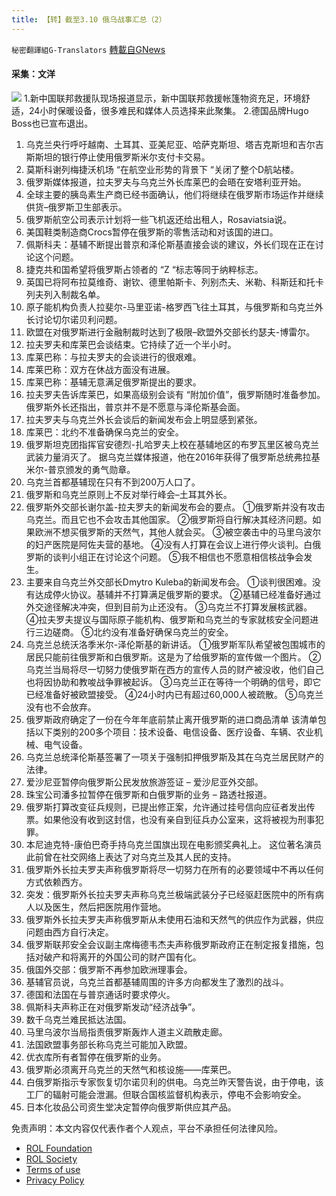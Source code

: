 ```yaml
---
title: 【转】截至3.10 俄乌战事汇总（2）
---
```

`秘密翻譯組G-Translators` [轉載自GNews](https://gnews.org/zh-hans/2138044/)

#### 采集：文洋
![](https://assets.gnews.org/wp-content/uploads/2022/03/16469232431.png)
1.新中国联邦救援队现场报道显示，新中国联邦救援帐篷物资充足，环境舒适，24小时保暖设备，很多难民和媒体人员选择来此聚集。
2.德国品牌Hugo Boss也已宣布退出。

1. 乌克兰央行呼吁越南、土耳其、亚美尼亚、哈萨克斯坦、塔吉克斯坦和吉尔吉斯斯坦的银行停止使用俄罗斯米尔支付卡交易。
2. 莫斯科谢列梅捷沃机场 “在航空业形势的背景下 “关闭了整个D航站楼。
3. 俄罗斯媒体报道，拉夫罗夫与乌克兰外长库莱巴的会晤在安塔利亚开始。
4. 全球主要的胰岛素生产商已经书面确认，他们将继续在俄罗斯市场运作并继续供货–俄罗斯卫生部表示。
5. 俄罗斯航空公司表示计划将一些飞机返还给出租人，Rosaviatsia说。
6. 美国鞋类制造商Crocs暂停在俄罗斯的零售活动和对该国的进口。
7. 佩斯科夫：基辅不断提出普京和泽伦斯基直接会谈的建议，外长们现在正在讨论这个问题。
8. 捷克共和国希望将俄罗斯占领者的 “Z “标志等同于纳粹标志。
9. 英国已将阿布拉莫维奇、谢钦、德里帕斯卡、列别杰夫、米勒、科斯廷和托卡列夫列入制裁名单。
10. 原子能机构负责人拉斐尔-马里亚诺-格罗西飞往土耳其，与俄罗斯和乌克兰外长讨论切尔诺贝利问题。
11. 欧盟在对俄罗斯进行金融制裁时达到了极限–欧盟外交部长约瑟夫-博雷尔。
12. 拉夫罗夫和库莱巴会谈结束。它持续了近一个半小时。
13. 库莱巴称：与拉夫罗夫的会谈进行的很艰难。
14. 库莱巴称：双方在休战方面没有进展。
15. 库莱巴称：基辅无意满足俄罗斯提出的要求。
16. 拉夫罗夫告诉库莱巴，如果高级别会谈有 “附加价值”，俄罗斯随时准备参加。
俄罗斯外长还指出，普京并不是不愿意与泽伦斯基会面。
17. 拉夫罗夫与乌克兰外长会谈后的新闻发布会上明显感到紧张。
18. 库莱巴：北约不准备确保乌克兰的安全。
19. 俄罗斯坦克团指挥官安德烈-扎哈罗夫上校在基辅地区的布罗瓦里区被乌克兰武装力量消灭了。
据乌克兰媒体报道，他在2016年获得了俄罗斯总统弗拉基米尔-普京颁发的勇气勋章。
20. 乌克兰首都基辅现在只有不到200万人口了。
21. 俄罗斯和乌克兰原则上不反对举行峰会–土耳其外长。
22. 俄罗斯外交部长谢尔盖-拉夫罗夫的新闻发布会的要点。
①俄罗斯并没有攻击乌克兰。而且它也不会攻击其他国家。
②俄罗斯将自行解决其经济问题。如果欧洲不想买俄罗斯的天然气，其他人就会买。
③被空袭击中的马里乌波尔的妇产医院是阿佐夫营的基地。
④没有人打算在会议上进行停火谈判。白俄罗斯的谈判小组正在讨论这个问题。
⑤我不相信也不愿意相信核战争会发生。
23. 主要来自乌克兰外交部长Dmytro Kuleba的新闻发布会。
①谈判很困难。没有达成停火协议。基辅并不打算满足俄罗斯的要求。
②基辅已经准备好通过外交途径解决冲突，但到目前为止还没有。
③乌克兰不打算发展核武器。
④拉夫罗夫提议与国际原子能机构、俄罗斯和乌克兰的专家就核安全问题进行三边磋商。
⑤北约没有准备好确保乌克兰的安全。
24. 乌克兰总统沃洛季米尔-泽伦斯基的新讲话。
①俄罗斯军队希望被包围城市的居民只能前往俄罗斯和白俄罗斯。这是为了给俄罗斯的宣传做一个图片。
②乌克兰当局将尽一切努力使俄罗斯在西方的宣传人员的财产被没收，他们自己也将因协助和教唆战争罪被起诉。
③乌克兰正在等待一个明确的信号，即它已经准备好被欧盟接受。
④24小时内已有超过60,000人被疏散。
⑤乌克兰没有也不会放弃。
25. 俄罗斯政府确定了一份在今年年底前禁止离开俄罗斯的进口商品清单
该清单包括以下类别的200多个项目：技术设备、电信设备、医疗设备、车辆、农业机械、电气设备。
26. 乌克兰总统泽伦斯基签署了一项关于强制扣押俄罗斯及其在乌克兰居民财产的法律。
27. 爱沙尼亚暂停向俄罗斯公民发放旅游签证 – 爱沙尼亚外交部。
28. 珠宝公司潘多拉暂停在俄罗斯和白俄罗斯的业务 – 路透社报道。
29. 俄罗斯打算改变征兵规则，已提出修正案，允许通过挂号信向应征者发出传票。如果他没有收到这封信，也没有亲自到征兵办公室来，这将被视为刑事犯罪。
30. 本尼迪克特-康伯巴奇手持乌克兰国旗出现在电影颁奖典礼上。
这位著名演员此前曾在社交网络上表达了对乌克兰及其人民的支持。
31. 俄罗斯外长拉夫罗夫声称俄罗斯将尽一切努力在所有的必要领域中不再以任何方式依赖西方。
32. 突发：俄罗斯外长拉夫罗夫声称乌克兰极端武装分子已经驱赶医院中的所有病人以及医生，然后把医院用作营地。
33. 俄罗斯外长拉夫罗夫声称俄罗斯从未使用石油和天然气的供应作为武器，供应问题由西方自行决定。
34. 俄罗斯联邦安全会议副主席梅德韦杰夫声称俄罗斯政府正在制定报复措施，包括对破产和将离开的外国公司的财产国有化。
35. 俄国外交部：俄罗斯不再参加欧洲理事会。
36. 基辅官员说，乌克兰首都基辅周围的许多方向都发生了激烈的战斗。
37. 德国和法国在与普京通话时要求停火。
38. 佩斯科夫声称正在对俄罗斯发动“经济战争”。
39. 数千乌克兰难民抵达法国。
40. 马里乌波尔当局指责俄罗斯轰炸人道主义疏散走廊。
41. 法国欧盟事务部长称乌克兰可能加入欧盟。
42. 优衣库所有者暂停在俄罗斯的业务。
43. 俄罗斯必须离开乌克兰的天然气和核设施——库莱巴。
44. 白俄罗斯指示专家恢复切尔诺贝利的供电。乌克兰昨天警告说，由于停电，该工厂的辐射可能会泄漏。但联合国核监督机构表示，停电不会影响安全。
45. 日本化妆品公司资生堂决定暂停向俄罗斯供应其产品。


 

免责声明：本文内容仅代表作者个人观点，平台不承担任何法律风险。

- [ROL Foundation](https://rolfoundation.org/)
- [ROL Society](https://rolsociety.org/)
- [Terms of use](https://gnews.org/terms-of-use-3/)
- [Privacy Policy](https://gnews.org/privacy-policy/)
